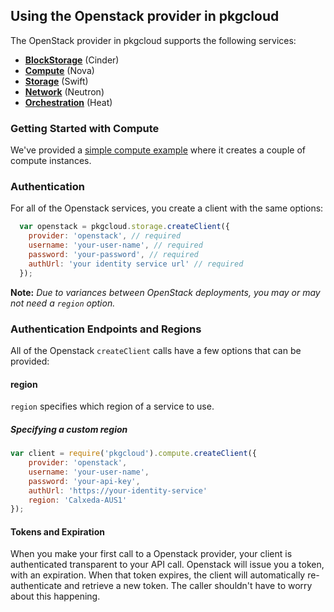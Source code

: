 ## Using the Openstack provider in pkgcloud

The OpenStack provider in pkgcloud supports the following services:

* [**BlockStorage**](blockstorage.md) (Cinder)
* [**Compute**](compute.md) (Nova)
* [**Storage**](storage.md) (Swift)
* [**Network**](network.md) (Neutron)
* [**Orchestration**](orchestration.md) (Heat)

### Getting Started with Compute

We've provided a [simple compute example](getting-started-compute.md) where it creates a couple of compute instances.

### Authentication

For all of the Openstack services, you create a client with the same options:

```javascript
  var openstack = pkgcloud.storage.createClient({
    provider: 'openstack', // required
    username: 'your-user-name', // required
    password: 'your-password', // required
    authUrl: 'your identity service url' // required
  });
```

**Note:** *Due to variances between OpenStack deployments, you may or may not need a `region` option.*


### Authentication Endpoints and Regions

All of the Openstack `createClient` calls have a few options that can be provided:

#### region

`region` specifies which region of a service to use.

##### Specifying a custom region

```Javascript
var client = require('pkgcloud').compute.createClient({
    provider: 'openstack',
    username: 'your-user-name',
    password: 'your-api-key',
    authUrl: 'https://your-identity-service'
    region: 'Calxeda-AUS1'
});
```

#### Tokens and Expiration

When you make your first call to a Openstack provider, your client is authenticated transparent to your API call. Openstack will issue you a token, with an expiration. When that token expires, the client will automatically re-authenticate and retrieve a new token. The caller shouldn't have to worry about this happening.
